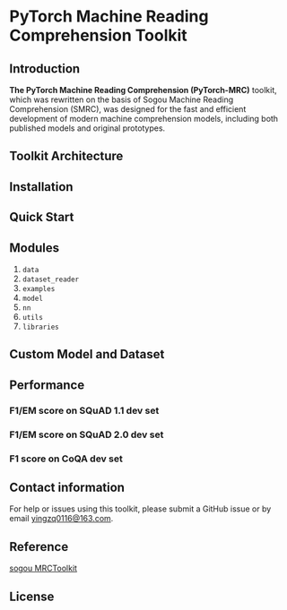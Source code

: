 # PyTorch Machine Reading Comprehension Toolkit
## Introduction
**The PyTorch Machine Reading Comprehension (PyTorch-MRC)** toolkit, which was rewritten on the basis of Sogou Machine Reading Comprehension (SMRC), was designed for the fast and efficient development of modern machine comprehension models, including both published models and original prototypes.

## Toolkit Architecture

## Installation

## Quick Start

## Modules
1. `data`
2. `dataset_reader`
3. `examples`
4. `model`
5. `nn`
6. `utils`
7. `libraries`

## Custom Model and Dataset

## Performance

### F1/EM score on SQuAD 1.1 dev set

### F1/EM score on SQuAD 2.0 dev set

### F1 score on CoQA dev set

## Contact information
For help or issues using this toolkit, please submit a GitHub issue or by email yingzq0116@163.com.

## Reference
[sogou MRCToolkit](https://github.com/sogou/SMRCToolkit)

## License
